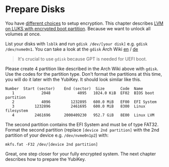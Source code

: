 # Prepare Disks

You have [different choices](https://wiki.archlinux.org/index.php/Dm-crypt/Encrypting_an_entire_system "dm-crypt/Encrypting an entire system") to setup encryption.
This chapter describes [LVM on LUKS with encrypted boot partition](https://wiki.archlinux.org/index.php/Dm-crypt/Encrypting_an_entire_system#Encrypted_boot_partition_.28GRUB.29 "Encrypted boot partition (GRUB)").
Because we want to unlock all volumes at once.

List your disks with `lsblk` and run `gdisk /dev/[your disk]` e.g. `gdisk /dev/nvme0n1`. You can take a look at the 
`gdisk` Arch Wiki [en](https://wiki.archlinux.org/index.php/Fdisk#gdisk) / [de](https://wiki.archlinux.de/title/GPT#Partitionieren_mit_gdisk)

> It's crucial to use `gdisk` because GPT is needed for UEFI boot.

Please create 4 partition like described in the Arch Wiki above with `gdisk`. Use the codes for the partition type.
Don't format the partitions at this time, you will do it later with the YubiKey. It should look similar like this.

```
Number  Start (sector)    End (sector)  Size       Code  Name
   1            2048            4095   1024.0 KiB  EF02  BIOS boot partition
   2            4096         1232895   600.0 MiB   EF00  EFI System
   3         1232896         2461695   600.0 MiB   8300  Linux filesystem
   4         2461696      2000409230   952.7 GiB   8E00  Linux LVM
```

The second partition contains the EFI System and must be of type FAT32. 
Format the second partition (replace `[device 2nd partition]` with the 2nd partition of your device e.g. `/dev/nvme0n1p2`) with: 

```
mkfs.fat -F32 /dev/[device 2nd partition]
```

Great, one step closer for your fully encrypted system. The next chapter describes how to prepare the YubiKey.

